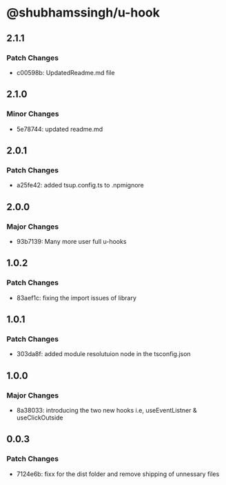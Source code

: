 # @shubhamssingh/u-hook

## 2.1.1

### Patch Changes

- c00598b: UpdatedReadme.md file

## 2.1.0

### Minor Changes

- 5e78744: updated readme.md

## 2.0.1

### Patch Changes

- a25fe42: added tsup.config.ts to .npmignore

## 2.0.0

### Major Changes

- 93b7139: Many more user full u-hooks

## 1.0.2

### Patch Changes

- 83aef1c: fixing the import issues of library

## 1.0.1

### Patch Changes

- 303da8f: added module resolutuion node in the tsconfig.json

## 1.0.0

### Major Changes

- 8a38033: introducing the two new hooks i.e, useEventListner & useClickOutside

## 0.0.3

### Patch Changes

- 7124e6b: fixx for the dist folder and remove shipping of unnessary files

